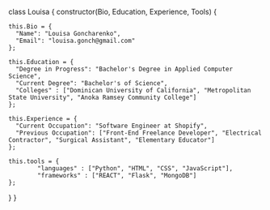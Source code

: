 class Louisa  {
  constructor(Bio, Education, Experience, Tools) {
  
    this.Bio = {
      "Name": "Louisa Goncharenko",
      "Email": "louisa.gonch@gmail.com"
    };
    
    this.Education = {
      "Degree in Progress": "Bachelor's Degree in Applied Computer Science",
      "Current Degree": "Bachelor's of Science",
      "Colleges" : ["Dominican University of California", "Metropolitan State University", "Anoka Ramsey Community College"]
    };
    
    this.Experience = {
      "Current Occupation": "Software Engineer at Shopify",
      "Previous Occupation": ["Front-End Freelance Developer", "Electrical Contractor", "Surgical Assistant", "Elementary Educator"]
    };
    
    this.tools = {
            "languages" : ["Python", "HTML", "CSS", "JavaScript"],
            "frameworks" : ["REACT", "Flask", "MongoDB"]
    };
  }
}
